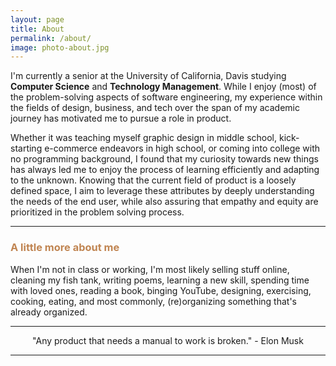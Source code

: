 ```yaml
---
layout: page
title: About
permalink: /about/
image: photo-about.jpg
---
```


I'm currently a senior at the University of California, Davis studying **Computer Science** and **Technology Management**. While I enjoy (most) of the problem-solving aspects of software engineering, my experience within the fields of design, business, and tech over the span of my academic journey has motivated me to pursue a role in product.

Whether it was teaching myself graphic design in middle school, kick-starting e-commerce endeavors in high school, or coming into college with no programming background, I found that my curiosity towards new things has always led me to enjoy the process of learning efficiently and adapting to the unknown. Knowing that the current field of product is a loosely defined space, I aim to leverage these attributes by deeply understanding the needs of the end user, while also assuring that empathy and equity are prioritized in the problem solving process. 

***

<h3 style="color:#c08552;">A little more about me</h3>

When I'm not in class or working, I'm most likely selling stuff online, cleaning my fish tank, writing poems, learning a new skill, spending time with loved ones, reading a book, binging YouTube, designing, exercising, cooking, eating, and most commonly, (re)organizing something that's already organized.

***

<p style="text-align:center;">"Any product that needs a manual to work is broken." - Elon Musk</p>

***


